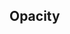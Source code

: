 ## Opacity


<!-- <values.opacity> -->
<!-- </values.opacity> -->


<!-- <variants.opacity> -->
<!-- </variants.opacity> -->
